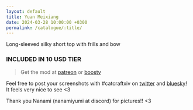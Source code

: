 ```yaml
---
layout: default
title: Yuan Meixiang
date: 2024-03-28 10:00:00 +0300
permalink: /catalogue/:title/
---
```


Long-sleeved silky short top with frills and bow

### INCLUDED IN 10 USD TIER

> Get the mod at [patreon](https://www.patreon.com/posts/yuan-meixiang-101237298) or [boosty](https://boosty.to/miaumori/posts/cb97917d-a3b9-4e58-a568-e0a69780debe?share=post_link)

Feel free to post your screenshots with #catcraftxiv on [twitter](https://x.com/hashtag/catcraftxiv?src=hashtag_click) and [bluesky](https://bsky.app/hashtag/catcraftxiv)! It feels very nice to see <3

Thank you Nanami (nanamiyumi at discord) for pictures!! <3